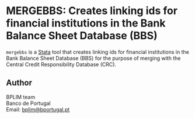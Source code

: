 # MERGEBBS:  Creates linking ids for financial institutions in the Bank Balance Sheet Database (BBS)


`mergebbs` is a [Stata](http://www.stata.com/) tool that creates linking ids for financial institutions in the Bank Balance Sheet Database (BBS) for the purpose of merging with the Central Credit Responsibility Database (CRC).

## Author

BPLIM team
<br>Banco de Portugal
<br>Email: bplim@bportugal.pt
